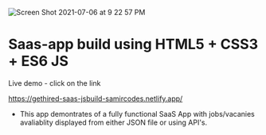 ![Screen Shot 2021-07-06 at 9 22 57 PM](https://user-images.githubusercontent.com/41745264/124648849-6aa0f880-dea0-11eb-9d87-7ab5f6c7f007.PNG)

# Saas-app build using HTML5 + CSS3 + ES6 JS 

Live demo - click on the link 

https://gethired-saas-jsbuild-samircodes.netlify.app/

- This app demontrates of a fully functional SaaS App with jobs/vacanies avaliablity displayed from either JSON file or using API's.

